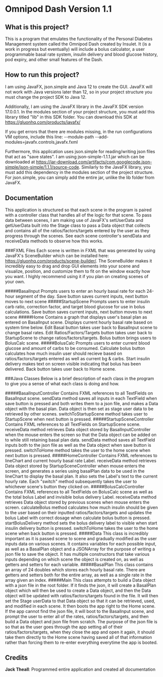 # Omnipod Dash Version 1.1

## What is this project?

This is a program that emulates the functionality of the Personal Diabetes Management system called the Omnipod Dash created by Insulet. It (is a work in progress but eventually) will include a bolus calculator, a user programmable basal rate system, insulin delivery and blood glucose history, pod expiry, and other small features of the Dash.

## How to run this project?

I am using JavaFX, json.simple and Java 12 to create the GUI. JavaFX will not work with Java versions later than 12, so in your project structure you must change the project SDK to Java 12. 

Additionally, I am using the JavaFX library in the JavaFX SDK version 17.0.0.1. In the modules section of your project structure, you must add this library titled "lib" in this SDK folder. You can download this SDK at https://gluonhq.com/products/javafx/

If you get errors that there are modules missing, in the run configurations VM options, include this line: --module-path <lib folder destination> --add-modules=javafx.controls,javafx.fxml

Furthermore, this application uses json.simple for reading/writing json files that act as "save states". I am using json-simple-1.1.1.jar which can be downloaded at https://jar-download.com/artifacts/com.googlecode.json-simple/json-simple/1.1.1/source-code. Similarly to the JavaFX library, you must add this dependency in the modules section of the project structure. For json.simple, you can simply add the entire jar, unlike the lib folder from JavaFX.

  
## Documentation

This application is structured so that each scene in the program is paired with a controller class that handles all of the logic for that scene. To pass data between scenes, I am making use of JavaFX's setUserData and getUserData built into the Stage class to pass a Data object that collects and contains all of the ratios/factors/targets entered by the user as they progress through the scenes. See each scene controller's sendData and receiveData methods to observe how this works.

###FXML Files
Each scene is written in FXML that was generated by using JavaFX's SceneBuilder which can be installed here: https://gluonhq.com/products/scene-builder/.
The SceneBuilder makes it incredibly easy to drag and drop GUI elements into your scene and visualize, position, and customize them to fit on the window exactly how you want. I highly recommend using it if you plan on creating scenes of your own.

#####BasalInput
Prompts users to enter an hourly basal rate for each 24-hour segment of the day. Save button saves current inputs, next button moves to next scene
#####StartupScene
Prompts users to enter insulin carb ratio, correction factor, and target blood glucose for use in bolus calculations. Save button saves current inputs, next button moves to next scene
#####Home
Contains a graph that displays user's basal plan as entered on BasalInput scene. Displays current hourly basal rate based on system time below. Edit Basal button takes user back to BasalInput scene to change basal rates. Edit Ratios/Factors/Targets button takes user back to StartupScene to change ratios/factors/targets. Bolus button brings users to BolusCalc scene.
#####BolusCalc
Prompts users to enter current blood glucose and amount of carbs to be consumed. Calculate bolus button calculates how much insulin user should recieve based on ratios/factors/targets entered as well as current bg & carbs. Start insulin delivery makes text on screen visible indicating that bolus has been delivered. Back button takes user back to Home scene.


###Java Classes
Below is a brief description of each class in the program to give you a sense of what each class is doing and how.

#####BasalInputController 
Contains FXML references to all TextFields on BasalInput scene. sendData method saves all inputs in each TextField when save button is pressed and both writes them to a json file, and makes a Data object with the basal plan. Data object is then set as stage user data to be retrieved by other scenes. switchToStartupScene method takes user to StartupScene when next button is pressed.
#####StartupSceneController
Contains FXML references to all TextFields on StartupScene scene. receiveData method retrieves Data object stored by BasalInputController when the mouse enters the screen so that the Data object can be added on to while still retaining basal plan data. sendData method saves all TextField inputs both to the json file as well as the Data object when save button is pressed. switchToHome method takes the user to the home scene when next button is pressed.
#####HomeController
Contains FXML references to lineChart and current hourly basal rate Label. receiveData method retrieves Data object stored by StartupSceneController when mouse enters the screen, and generates a series using basalPlan data to be used in the lineChart to display the basal plan. It also sets the Label's text to the current hourly rate. Each "switch" method subsequently takes the user to whichever scene's button they clicked on.
#####BolusCalcController
Contains FXML references to all TextFields on BolusCalc scene as well as the total bolus Label and invisible bolus delivery Label. receiveData method retrieves Data object stored by previous scenes when mouse enters the screen. calculateBolus method calculates how much insulin should be given to the user based on their inputted ratios/factors/targets and updates the bolus Label with correct dosage when calculate bolus button is pressed. startBolusDelivery method sets the bolus delivery label to visible when start insulin delivery button is pressed. switchToHome takes the user to the home scene when back button is pressed.
#####Data
This class is incredibly important as it is passed scene to scene and gradually modified as the user inputs data on various scenes. It contains variables for each possible input, as well as a BasalPlan object and a JSONArray for the purpose of writing a json file to save the object. It has multiple constructors that take various inputs depending on which scene the object is created on, as well as getters and setters for each variable.
#####BasalPlan
This class contains an array of 24 doubles which stores each hourly basal rate. There are getters and setters both for the entire array, as well as a single rate in the array given an index.
#####Main
This class attempts to build a Data object with a json file in the root folder. If it finds the json, it will create a BasalPlan object which will then be used to create a Data object, and then the Data object will be updated with ratios/factors/targets found in the file. It will then set the Stage userData to that Data object so that it can be retrieved, used, and modified in each scene. It then boots the app right to the Home scene. If the app cannot find the json file, it will boot to the BasalInput scene, and prompt the user to enter all of the rates, ratios/factors/targets, and then build a Data object and json file from scratch. The purpose of the json file is so that as the user goes through the app setting all of their ratios/factors/targets, when they close the app and open it again, it should take them directly to the Home scene having saved all of that information rather than forcing them to re-enter everything everytime the app is booted. 
 
## Credits

**Jack Theall**: Programmed entire application and created all documentation
